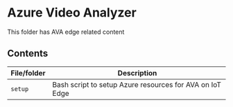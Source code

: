 # Azure Video Analyzer

This folder has AVA edge related content

## Contents

| File/folder          | Description                                                   |
|----------------------|---------------------------------------------------------------|
| `setup`              | Bash script to setup Azure resources for AVA on IoT Edge      |

<!--
## Related
 
* [Module in Azure marketplace](https://azuremarketplace.microsoft.com/en-us/marketplace/apps/azure-media-services.live-video-analytics-edge?tab=Overview)
* [Documentation](https://docs.microsoft.com/en-us/azure/media-services/live-video-analytics-edge/overview)
* [C# samples](https://github.com/Azure-samples/live-video-analytics-iot-edge-csharp)
* [Overview video](https://azure.microsoft.com/en-us/resources/videos/live-video-analytics-demo/) 
-->
